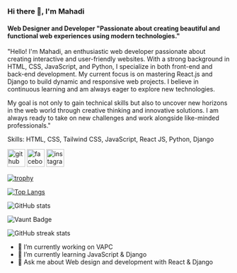 ### Hi there 👋, I'm Mahadi
#### Web Designer and Developer "Passionate about creating beautiful and functional web experiences using modern technologies." 
"Hello! I'm Mahadi, an enthusiastic web developer passionate about creating interactive and user-friendly websites. With a strong background in HTML, CSS, JavaScript, and Python, I specialize in both front-end and back-end development. My current focus is on mastering React.js and Django to build dynamic and responsive web projects. I believe in continuous learning and am always eager to explore new technologies.

My goal is not only to gain technical skills but also to uncover new horizons in the web world through creative thinking and innovative solutions. I am always ready to take on new challenges and work alongside like-minded professionals."

Skills: HTML, CSS, Tailwind CSS, JavaScript, React JS, Python, Django

[<img src='https://cdn.jsdelivr.net/npm/simple-icons@3.0.1/icons/github.svg' alt='github' height='40'>](https://github.com/mahadi609im)  [<img src='https://cdn.jsdelivr.net/npm/simple-icons@3.0.1/icons/facebook.svg' alt='facebook' height='40'>](https://www.facebook.com/mahadi609im)  [<img src='https://cdn.jsdelivr.net/npm/simple-icons@3.0.1/icons/instagram.svg' alt='instagram' height='40'>](https://www.instagram.com/mahadi609im/)  


[![trophy](https://github-profile-trophy.vercel.app/?username=mahadi609im)](https://github.com/ryo-ma/github-profile-trophy)

[![Top Langs](https://github-readme-stats.vercel.app/api/top-langs/?username=mahadi609im)](https://github.com/anuraghazra/github-readme-stats)

![GitHub stats](https://github-readme-stats.vercel.app/api?username=mahadi609im&show_icons=true)  

![Vaunt Badge](https://api.vaunt.dev/v1/github/entities/mahadi609im/contributions?format=svg&private=false)  

![GitHub streak stats](https://streak-stats.demolab.com/?user=mahadi609im)  




- 🔭 I’m currently working on VAPC 
- 🌱 I’m currently learning JavaScript & Django 
- 💬 Ask me about Web design and development with React & Django  





